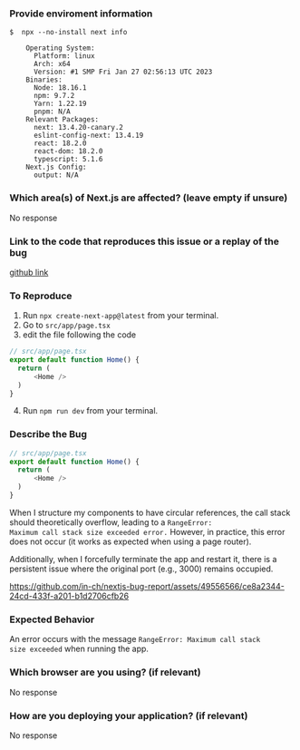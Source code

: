 ### Provide enviroment information
```
$  npx --no-install next info

    Operating System:
      Platform: linux
      Arch: x64
      Version: #1 SMP Fri Jan 27 02:56:13 UTC 2023
    Binaries:
      Node: 18.16.1
      npm: 9.7.2
      Yarn: 1.22.19
      pnpm: N/A
    Relevant Packages:
      next: 13.4.20-canary.2
      eslint-config-next: 13.4.19
      react: 18.2.0
      react-dom: 18.2.0
      typescript: 5.1.6
    Next.js Config:
      output: N/A
```

### Which area(s) of Next.js are affected? (leave empty if unsure)
No response

### Link to the code that reproduces this issue or a replay of the bug
[github link](https://github.com/in-ch/nextjs-bug-report/tree/master/maximum-call-stack-size-exceeded-error)

### To Reproduce

1. Run <code>npx create-next-app@latest</code> from your terminal.
2. Go to <code>src/app/page.tsx</code>
3. edit the file following the code 
```typescript 
// src/app/page.tsx
export default function Home() {
  return (
      <Home />
  )
}
```
4. Run <code>npm run dev</code> from your terminal.

### Describe the Bug

```typescript 
// src/app/page.tsx
export default function Home() {
  return (
      <Home />
  )
}
```

When I structure my components to have circular references, the call stack should theoretically overflow, leading to a <code>RangeError: Maximum call stack size exceeded error.</code> However, in practice, this error does not occur (it works as expected when using a page router). 

Additionally, when I forcefully terminate the app and restart it, there is a persistent issue where the original port (e.g., 3000) remains occupied.

https://github.com/in-ch/nextjs-bug-report/assets/49556566/ce8a2344-24cd-433f-a201-b1d2706cfb26

### Expected Behavior
An error occurs with the message <code>RangeError: Maximum call stack size exceeded</code> when running the app.

### Which browser are you using? (if relevant)
No response

### How are you deploying your application? (if relevant)
No response


